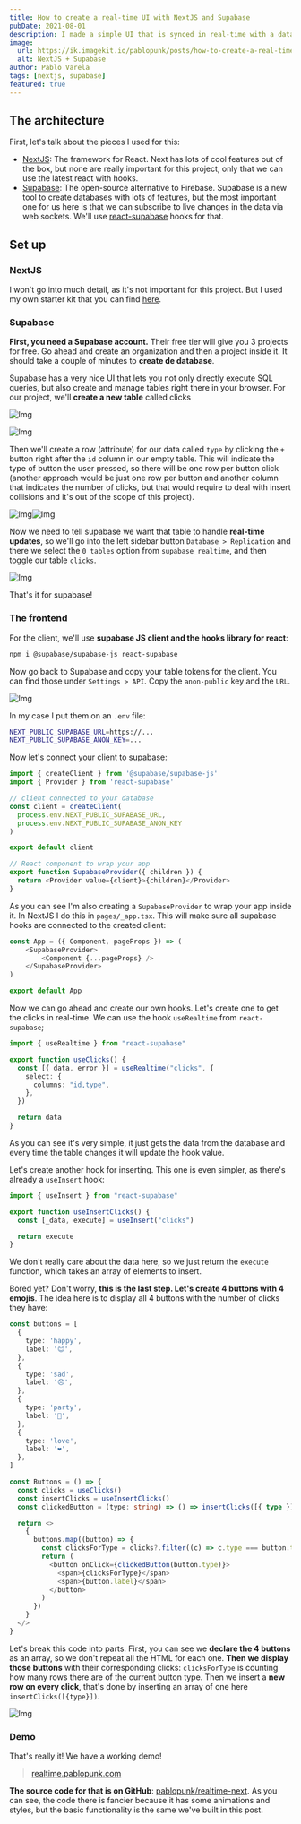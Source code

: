 ```yaml
---
title: How to create a real-time UI with NextJS and Supabase
pubDate: 2021-08-01
description: I made a simple UI that is synced in real-time with a database. Here's how
image:
  url: https://ik.imagekit.io/pablopunk/posts/how-to-create-a-real-time-ui-with-nextjs-and-supabase.gif
  alt: NextJS + Supabase
author: Pablo Varela
tags: [nextjs, supabase]
featured: true
---
```


## The architecture

First, let's talk about the pieces I used for this:

- [NextJS](https://nextjs.org): The framework for React. Next has lots of cool features out of the box, but none are really important for this project, only that we can use the latest react with hooks.
- [Supabase](https://supabase.io): The open-source alternative to Firebase. Supabase is a new tool to create databases with lots of features, but the most important one for us here is that we can subscribe to live changes in the data via web sockets. We'll use [react-supabase](https://github.com/tmm/react-supabase) hooks for that.

## Set up

### NextJS

I won't go into much detail, as it's not important for this project. But I used my own starter kit that you can find [here](https://github.com/pablopunk/next-starter).

### Supabase

**First, you need a Supabase account.** Their free tier will give you 3 projects for free. Go ahead and create an organization and then a project inside it. It should take a couple of minutes to **create de database**.

Supabase has a very nice UI that lets you not only directly execute SQL queries, but also create and manage tables right there in your browser. For our project, we'll **create a new table** called clicks

![Img](https://ik.imagekit.io/pablopunk/posts/captura-de-pantalla-2021-08-01-a-las-21-23-03.png)

![Img](https://ik.imagekit.io/pablopunk/posts/captura-de-pantalla-2021-08-01-a-las-21-23-30.png)

Then we'll create a row (attribute) for our data called `type` by clicking the `+` button right after the `id` column in our empty table. This will indicate the type of button the user pressed, so there will be one row per button click (another approach would be just one row per button and another column that indicates the number of clicks, but that would require to deal with insert collisions and it's out of the scope of this project).

![Img](https://ik.imagekit.io/pablopunk/posts/captura-de-pantalla-2021-08-01-a-las-21-23-58.png)![Img](https://ik.imagekit.io/pablopunk/posts/captura-de-pantalla-2021-08-01-a-las-21-23-30.png)

Now we need to tell supabase we want that table to handle **real-time updates**, so we'll go into the left sidebar button `Database > Replication` and there we select the `0 tables` option from `supabase_realtime`, and then toggle our table `clicks`.

![Img](https://ik.imagekit.io/pablopunk/posts/captura-de-pantalla-2021-08-01-a-las-21-30-18.png)

That's it for supabase!

### The frontend

For the client, we'll use **supabase JS client and the hooks library for react**:

```sh
npm i @supabase/supabase-js react-supabase
```

Now go back to Supabase and copy your table tokens for the client. You can find those under `Settings > API`. Copy the `anon-public` key and the `URL`.

![Img](https://ik.imagekit.io/pablopunk/posts/captura-de-pantalla-2021-08-01-a-las-21-25-02.png)

In my case I put them on an `.env` file:

```sh
NEXT_PUBLIC_SUPABASE_URL=https://...
NEXT_PUBLIC_SUPABASE_ANON_KEY=...
```

Now let's connect your client to supabase:

```ts
import { createClient } from '@supabase/supabase-js'
import { Provider } from 'react-supabase'

// client connected to your database
const client = createClient(
  process.env.NEXT_PUBLIC_SUPABASE_URL,
  process.env.NEXT_PUBLIC_SUPABASE_ANON_KEY
)

export default client

// React component to wrap your app
export function SupabaseProvider({ children }) {
  return <Provider value={client}>{children}</Provider>
}
```

As you can see I'm also creating a `SupabaseProvider` to wrap your app inside it. In NextJS I do this in `pages/_app.tsx`. This will make sure all supabase hooks are connected to the created client:

```ts
const App = ({ Component, pageProps }) => (
    <SupabaseProvider>
        <Component {...pageProps} />
    </SupabaseProvider>
)

export default App
```

Now we can go ahead and create our own hooks. Let's create one to get the clicks in real-time. We can use the hook `useRealtime` from `react-supabase`;

```ts
import { useRealtime } from "react-supabase"

export function useClicks() {
  const [{ data, error }] = useRealtime("clicks", {
    select: {
      columns: "id,type",
    },
  })

  return data
}
```

As you can see it's very simple, it just gets the data from the database and every time the table changes it will update the hook value.

Let's create another hook for inserting. This one is even simpler, as there's already a `useInsert` hook:

```ts
import { useInsert } from "react-supabase"

export function useInsertClicks() {
  const [_data, execute] = useInsert("clicks")

  return execute
}
```

We don't really care about the data here, so we just return the `execute` function, which takes an array of elements to insert.

Bored yet? Don't worry, **this is the last step. Let's create 4 buttons with 4 emojis**. The idea here is to display all 4 buttons with the number of clicks they have:

```ts
const buttons = [
  {
    type: 'happy',
    label: '😊',
  },
  {
    type: 'sad',
    label: '😞',
  },
  {
    type: 'party',
    label: '🎉',
  },
  {
    type: 'love',
    label: '❤️',
  },
]

const Buttons = () => {
  const clicks = useClicks()
  const insertClicks = useInsertClicks()
  const clickedButton = (type: string) => () => insertClicks([{ type }])

  return <>
    {
      buttons.map((button) => {
        const clicksForType = clicks?.filter((c) => c.type === button.type).length || 0
        return (
          <button onClick={clickedButton(button.type)}>
            <span>{clicksForType}</span>
            <span>{button.label}</span>
          </button>
        )
      })
    }
  </>
}
```

Let's break this code into parts. First, you can see we **declare the 4 buttons** as an array, so we don't repeat all the HTML for each one. **Then we display those buttons** with their corresponding clicks: `clicksForType` is counting how many rows there are of the current button type. Then we insert a **new row on every click**, that's done by inserting an array of one here `insertClicks([{type}])`.

![Img](https://ik.imagekit.io/pablopunk/posts/captura-de-pantalla-2021-08-02-a-las-14-09-00.png)

### Demo

That's really it! We have a working demo!

> [realtime.pablopunk.com](https://realtime.pablopunk.com)

**The source code for that is on GitHub**: [pablopunk/realtime-next](https://github.com/pablopunk/realtime-next). As you can see, the code there is fancier because it has some animations and styles, but the basic functionality is the same we've built in this post.
